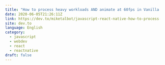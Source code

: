 ```yaml
---
title: "How to process heavy workloads AND animate at 60fps in Vanilla JS, any Framework or React Native:"
date: 2020-06-05T21:26:11Z
link: https://dev.to/miketalbot/javascript-react-native-how-to-process-heavy-workloads-while-animating-at-60fps-319a?utm_medium=RSS&utm_source=news.12bit.vn
site: dev.to
language: English
category:
  - javascript
  - webdev
  - react
  - reactnative
draft: false
---
```

